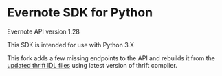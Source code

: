Evernote SDK for Python
============================================

Evernote API version 1.28

This SDK is intended for use with Python 3.X

This fork adds a few missing endpoints to the API and rebuilds it from the [updated thrift IDL files](https://github.com/vzhd1701/evernote-thrift) using latest version of thrift compiler.
